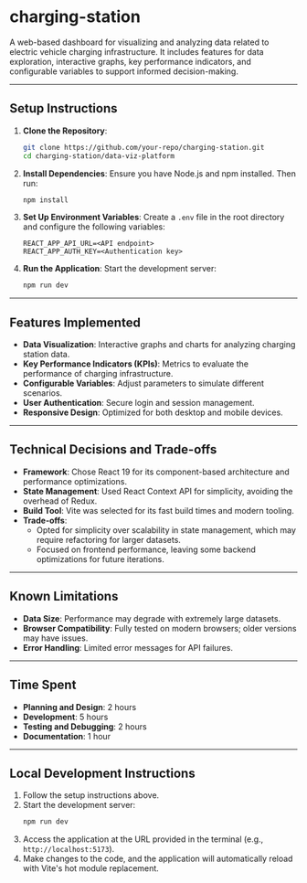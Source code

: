 # charging-station

A web-based dashboard for visualizing and analyzing data related to electric vehicle charging infrastructure. It includes features for data exploration, interactive graphs, key performance indicators, and configurable variables to support informed decision-making.

---

## Setup Instructions

1. **Clone the Repository**:
   ```bash
   git clone https://github.com/your-repo/charging-station.git
   cd charging-station/data-viz-platform
   ```

2. **Install Dependencies**:
   Ensure you have Node.js and npm installed. Then run:
   ```bash
   npm install
   ```

3. **Set Up Environment Variables**:
   Create a `.env` file in the root directory and configure the following variables:
   ```
   REACT_APP_API_URL=<API endpoint>
   REACT_APP_AUTH_KEY=<Authentication key>
   ```

4. **Run the Application**:
   Start the development server:
   ```bash
   npm run dev
   ```

---

## Features Implemented

- **Data Visualization**: Interactive graphs and charts for analyzing charging station data.
- **Key Performance Indicators (KPIs)**: Metrics to evaluate the performance of charging infrastructure.
- **Configurable Variables**: Adjust parameters to simulate different scenarios.
- **User Authentication**: Secure login and session management.
- **Responsive Design**: Optimized for both desktop and mobile devices.

---

## Technical Decisions and Trade-offs

- **Framework**: Chose React 19 for its component-based architecture and performance optimizations.
- **State Management**: Used React Context API for simplicity, avoiding the overhead of Redux.
- **Build Tool**: Vite was selected for its fast build times and modern tooling.
- **Trade-offs**:
  - Opted for simplicity over scalability in state management, which may require refactoring for larger datasets.
  - Focused on frontend performance, leaving some backend optimizations for future iterations.

---

## Known Limitations

- **Data Size**: Performance may degrade with extremely large datasets.
- **Browser Compatibility**: Fully tested on modern browsers; older versions may have issues.
- **Error Handling**: Limited error messages for API failures.

---

## Time Spent

- **Planning and Design**: 2 hours
- **Development**: 5 hours
- **Testing and Debugging**: 2 hours
- **Documentation**: 1 hour

---

## Local Development Instructions

1. Follow the setup instructions above.
2. Start the development server:
   ```bash
   npm run dev
   ```
3. Access the application at the URL provided in the terminal (e.g., `http://localhost:5173`).
4. Make changes to the code, and the application will automatically reload with Vite's hot module replacement.
